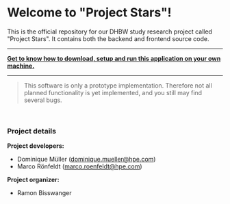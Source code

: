 # Welcome to "Project Stars"!

This is the official repository for our DHBW study research project called "Project Stars". It contains both the backend and frontend source code.

---

**[Get to know how to download, setup and run this application on your own machine.](docs/SETUP.md)**

---

> This software is only a prototype implementation. Therefore not all planned functionality is yet implemented, and you still may find several bugs.

<br>

### Project details

**Project developers:**
- Dominique Müller (dominique.mueller@hpe.com)
- Marco Rönfeldt (marco.roenfeldt@hpe.com)

**Project organizer:**
- Ramon Bisswanger
